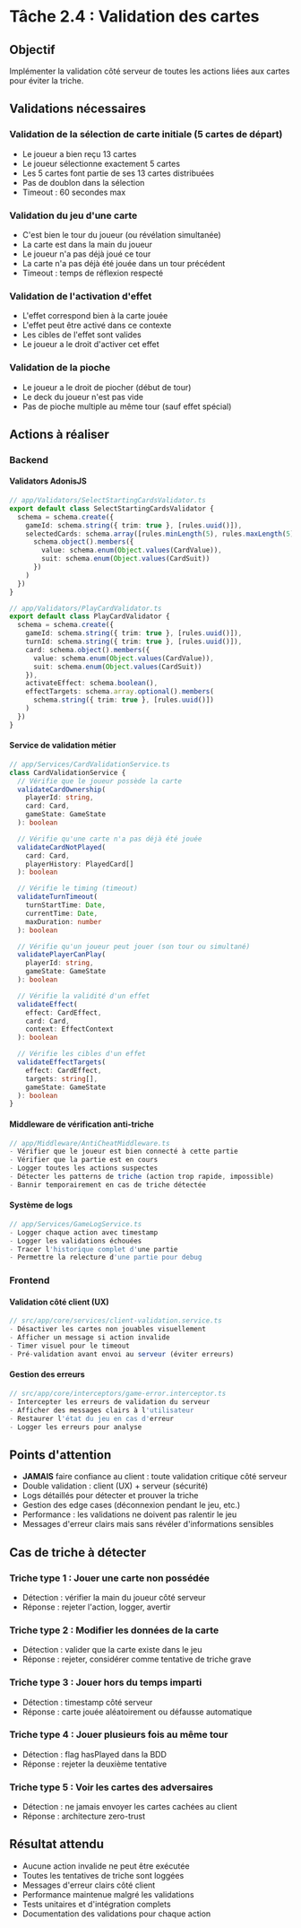 # Tâche 2.4 : Validation des cartes

## Objectif
Implémenter la validation côté serveur de toutes les actions liées aux cartes pour éviter la triche.

## Validations nécessaires

### Validation de la sélection de carte initiale (5 cartes de départ)
- Le joueur a bien reçu 13 cartes
- Le joueur sélectionne exactement 5 cartes
- Les 5 cartes font partie de ses 13 cartes distribuées
- Pas de doublon dans la sélection
- Timeout : 60 secondes max

### Validation du jeu d'une carte
- C'est bien le tour du joueur (ou révélation simultanée)
- La carte est dans la main du joueur
- Le joueur n'a pas déjà joué ce tour
- La carte n'a pas déjà été jouée dans un tour précédent
- Timeout : temps de réflexion respecté

### Validation de l'activation d'effet
- L'effet correspond bien à la carte jouée
- L'effet peut être activé dans ce contexte
- Les cibles de l'effet sont valides
- Le joueur a le droit d'activer cet effet

### Validation de la pioche
- Le joueur a le droit de piocher (début de tour)
- Le deck du joueur n'est pas vide
- Pas de pioche multiple au même tour (sauf effet spécial)

## Actions à réaliser

### Backend

#### Validators AdonisJS
```typescript
// app/Validators/SelectStartingCardsValidator.ts
export default class SelectStartingCardsValidator {
  schema = schema.create({
    gameId: schema.string({ trim: true }, [rules.uuid()]),
    selectedCards: schema.array([rules.minLength(5), rules.maxLength(5)]).members(
      schema.object().members({
        value: schema.enum(Object.values(CardValue)),
        suit: schema.enum(Object.values(CardSuit))
      })
    )
  })
}

// app/Validators/PlayCardValidator.ts
export default class PlayCardValidator {
  schema = schema.create({
    gameId: schema.string({ trim: true }, [rules.uuid()]),
    turnId: schema.string({ trim: true }, [rules.uuid()]),
    card: schema.object().members({
      value: schema.enum(Object.values(CardValue)),
      suit: schema.enum(Object.values(CardSuit))
    }),
    activateEffect: schema.boolean(),
    effectTargets: schema.array.optional().members(
      schema.string({ trim: true }, [rules.uuid()])
    )
  })
}
```

#### Service de validation métier
```typescript
// app/Services/CardValidationService.ts
class CardValidationService {
  // Vérifie que le joueur possède la carte
  validateCardOwnership(
    playerId: string,
    card: Card,
    gameState: GameState
  ): boolean

  // Vérifie qu'une carte n'a pas déjà été jouée
  validateCardNotPlayed(
    card: Card,
    playerHistory: PlayedCard[]
  ): boolean

  // Vérifie le timing (timeout)
  validateTurnTimeout(
    turnStartTime: Date,
    currentTime: Date,
    maxDuration: number
  ): boolean

  // Vérifie qu'un joueur peut jouer (son tour ou simultané)
  validatePlayerCanPlay(
    playerId: string,
    gameState: GameState
  ): boolean

  // Vérifie la validité d'un effet
  validateEffect(
    effect: CardEffect,
    card: Card,
    context: EffectContext
  ): boolean

  // Vérifie les cibles d'un effet
  validateEffectTargets(
    effect: CardEffect,
    targets: string[],
    gameState: GameState
  ): boolean
}
```

#### Middleware de vérification anti-triche
```typescript
// app/Middleware/AntiCheatMiddleware.ts
- Vérifier que le joueur est bien connecté à cette partie
- Vérifier que la partie est en cours
- Logger toutes les actions suspectes
- Détecter les patterns de triche (action trop rapide, impossible)
- Bannir temporairement en cas de triche détectée
```

#### Système de logs
```typescript
// app/Services/GameLogService.ts
- Logger chaque action avec timestamp
- Logger les validations échouées
- Tracer l'historique complet d'une partie
- Permettre la relecture d'une partie pour debug
```

### Frontend

#### Validation côté client (UX)
```typescript
// src/app/core/services/client-validation.service.ts
- Désactiver les cartes non jouables visuellement
- Afficher un message si action invalide
- Timer visuel pour le timeout
- Pré-validation avant envoi au serveur (éviter erreurs)
```

#### Gestion des erreurs
```typescript
// src/app/core/interceptors/game-error.interceptor.ts
- Intercepter les erreurs de validation du serveur
- Afficher des messages clairs à l'utilisateur
- Restaurer l'état du jeu en cas d'erreur
- Logger les erreurs pour analyse
```

## Points d'attention
- **JAMAIS** faire confiance au client : toute validation critique côté serveur
- Double validation : client (UX) + serveur (sécurité)
- Logs détaillés pour détecter et prouver la triche
- Gestion des edge cases (déconnexion pendant le jeu, etc.)
- Performance : les validations ne doivent pas ralentir le jeu
- Messages d'erreur clairs mais sans révéler d'informations sensibles

## Cas de triche à détecter

### Triche type 1 : Jouer une carte non possédée
- Détection : vérifier la main du joueur côté serveur
- Réponse : rejeter l'action, logger, avertir

### Triche type 2 : Modifier les données de la carte
- Détection : valider que la carte existe dans le jeu
- Réponse : rejeter, considérer comme tentative de triche grave

### Triche type 3 : Jouer hors du temps imparti
- Détection : timestamp côté serveur
- Réponse : carte jouée aléatoirement ou défausse automatique

### Triche type 4 : Jouer plusieurs fois au même tour
- Détection : flag hasPlayed dans la BDD
- Réponse : rejeter la deuxième tentative

### Triche type 5 : Voir les cartes des adversaires
- Détection : ne jamais envoyer les cartes cachées au client
- Réponse : architecture zero-trust

## Résultat attendu
- Aucune action invalide ne peut être exécutée
- Toutes les tentatives de triche sont loggées
- Messages d'erreur clairs côté client
- Performance maintenue malgré les validations
- Tests unitaires et d'intégration complets
- Documentation des validations pour chaque action
